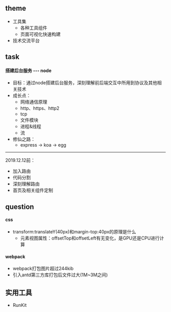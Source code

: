 ## theme
- 工具集
    - 各种工具组件
    - 页面可视化快速构建
- 技术交流平台

## task
#### 搭建后台服务 --- node
- 目标：通过node搭建后台服务，深刻理解前后端交互中所用到协议及其他相关技术
- 成长点：
    - 网络通信原理
    - http、https、http2
    - tcp
    - 文件模块
    - 进程&线程
    - 流
- 修仙之路：
    - express -> koa -> egg
---
2019.12.12前：
- 加入路由
- 代码分割
- 深刻理解路由
- 首页及相关组件定制

## question
#### css
- transform:translateY(40px)和margin-top:40px的原理是什么
    - 元素视图属性：offsetTop和offsetLeft有无变化，是GPU还是CPU进行计算

#### webpack
- webpack打包图片超过244kib
- 引入antd第三方库打包后文件过大(1M~3M之间)

## 实用工具
- RunKit
